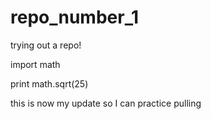 # repo_number_1
trying out a repo!

import math 

print math.sqrt(25)

this is now my update so I can practice pulling 
